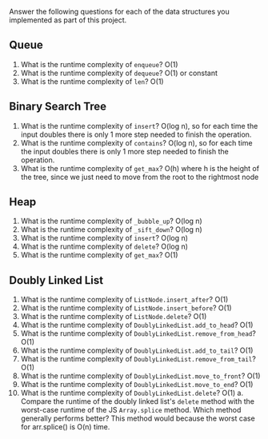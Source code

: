 Answer the following questions for each of the data structures you implemented as part of this project.

## Queue

1. What is the runtime complexity of `enqueue`?
   O(1)
2. What is the runtime complexity of `dequeue`?
   O(1) or constant
3. What is the runtime complexity of `len`?
   O(1)

## Binary Search Tree

1. What is the runtime complexity of `insert`?
   O(log n), so for each time the input doubles there is only 1 more step needed to finish the operation.
2. What is the runtime complexity of `contains`?
   O(log n), so for each time the input doubles there is only 1 more step needed to finish the operation.
3. What is the runtime complexity of `get_max`?
   O(h) where h is the height of the tree, since we just need to move from the root to the rightmost node

## Heap

1. What is the runtime complexity of `_bubble_up`?
   O(log n)
2. What is the runtime complexity of `_sift_down`?
   O(log n)
3. What is the runtime complexity of `insert`?
   O(log n)
4. What is the runtime complexity of `delete`?
   O(log n)
5. What is the runtime complexity of `get_max`?
   O(1)

## Doubly Linked List

1. What is the runtime complexity of `ListNode.insert_after`?
   O(1)
2. What is the runtime complexity of `ListNode.insert_before`?
   O(1)
3. What is the runtime complexity of `ListNode.delete`?
   O(1)
4. What is the runtime complexity of `DoublyLinkedList.add_to_head`?
   O(1)
5. What is the runtime complexity of `DoublyLinkedList.remove_from_head`?
   O(1)
6. What is the runtime complexity of `DoublyLinkedList.add_to_tail`?
   O(1)
7. What is the runtime complexity of `DoublyLinkedList.remove_from_tail`?
   O(1)
8. What is the runtime complexity of `DoublyLinkedList.move_to_front`?
   O(1)
9. What is the runtime complexity of `DoublyLinkedList.move_to_end`?
   O(1)
10. What is the runtime complexity of `DoublyLinkedList.delete`?
    O(1)
    a. Compare the runtime of the doubly linked list's `delete` method with the worst-case runtime of the JS `Array.splice` method. Which method generally performs better?
    This method would because the worst case for arr.splice() is O(n) time.
